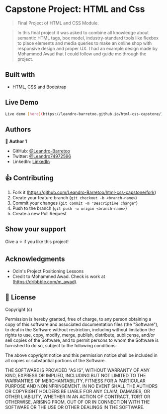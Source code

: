 # Capstone Project: HTML and Css

> Final Project of HTML and CSS Module.


> In this final project it was asked to combine all knowledge about semantic HTML tags, box model, industry-standard tools like flexbox to place elements and media queries to make an online shop with responsive design and proper UX.
I had an example design made by Mohammed Awad that I could follow and guide me through the project.

## Built with

- HTML, CSS and Bootstrap

## Live Demo

```sh
Live demo [here](https://leandro-barretoo.github.io/html-css-capstone/)
```

## Authors

:bust_in_silhouette: **Author 1**

- GitHub: [@Leandro-Barretoo](https://github.com/Leandro-Barretoo)
- Twitter: [@Leandro74972596](https://twitter.com/Leandro74972596)
- LinkedIn: [LinkedIn](https://www.linkedin.com/in/leandro-miguel-gon%C3%A7alves-barreto-7079b11ba/)

## :thumbsup: Contributing

1. Fork it (<https://github.com/Leandro-Barretoo/html-css-capstone/fork>)
2. Create your feature branch (`git checkout -b <branch-name>`)
3. Commit your changes (`git commit -m "Descriptive change"`)
4. Push to the branch (`git push -u origin <branch-name>`)
5. Create a new Pull Request

## Show your support

Give a :star: if you like this project!

## Acknowledgments

- Odin's Project Positioning Lessons
- Credit to Mohammed Awad. Check is work at (https://dribbble.com/m_awad).

## :page_with_curl: License

Copyright (c) <year> <copyright holders>

 Permission is hereby granted, free of charge, to any person obtaining a copy
 of this software and associated documentation files (the "Software"), to deal
 in the Software without restriction, including without limitation the rights
 to use, copy, modify, merge, publish, distribute, sublicense, and/or sell
 copies of the Software, and to permit persons to whom the Software is
 furnished to do so, subject to the following conditions:

 The above copyright notice and this permission notice shall be included in
 all copies or substantial portions of the Software.

 THE SOFTWARE IS PROVIDED "AS IS", WITHOUT WARRANTY OF ANY KIND, EXPRESS OR
 IMPLIED, INCLUDING BUT NOT LIMITED TO THE WARRANTIES OF MERCHANTABILITY,
 FITNESS FOR A PARTICULAR PURPOSE AND NONINFRINGEMENT. IN NO EVENT SHALL THE
 AUTHORS OR COPYRIGHT HOLDERS BE LIABLE FOR ANY CLAIM, DAMAGES, OR OTHER
 LIABILITY, WHETHER IN AN ACTION OF CONTRACT, TORT OR OTHERWISE, ARISING FROM,
 OUT OF OR IN CONNECTION WITH THE SOFTWARE OR THE USE OR OTHER DEALINGS IN
 THE SOFTWARE.
